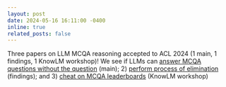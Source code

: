 ```yaml
---
layout: post
date: 2024-05-16 16:11:00 -0400
inline: true
related_posts: false
---
```


Three papers on LLM MCQA reasoning accepted to ACL 2024 (1 main, 1 findings, 1 KnowLM workshop)! We see if LLMs can [answer MCQA questions without the question](https://arxiv.org/abs/2402.12483) (main); 2) [perform process of elimination](https://arxiv.org/abs/2311.07532) (findings); and 3) [cheat on MCQA leaderboards](https://www.arxiv.org/abs/2407.01992) (KnowLM workshop)
